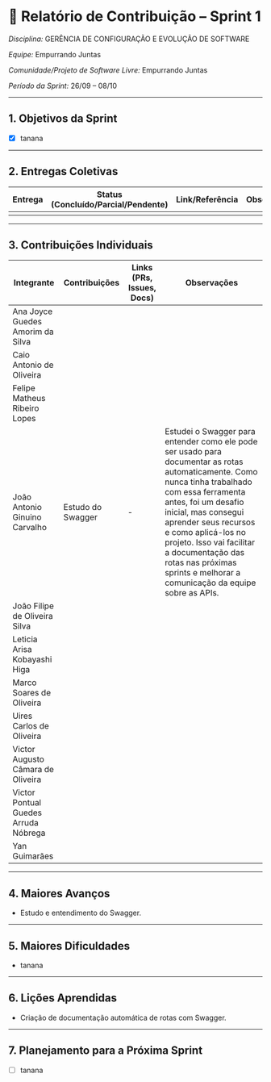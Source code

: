 # 📝 Relatório de Contribuição – Sprint 1

*Disciplina:* GERÊNCIA DE CONFIGURAÇÃO E EVOLUÇÃO DE SOFTWARE

*Equipe:* Empurrando Juntas

*Comunidade/Projeto de Software Livre:* Empurrando Juntas

*Período da Sprint:* 26/09 – 08/10

---

## 1. Objetivos da Sprint

- [x] tanana

---

## 2. Entregas Coletivas

| Entrega                            | Status (Concluído/Parcial/Pendente) | Link/Referência                           | Observações           |
|------------------------------------|-------------------------------------|-------------------------------------------|-----------------------|
|                                    |                                     |                                           |                       |

---

## 3. Contribuições Individuais

| Integrante                           | Contribuições     | Links (PRs, Issues, Docs) | Observações                                                                                                                                                                                                                                                                                                                                                           |
|--------------------------------------|-------------------|---------------------------|-----------------------------------------------------------------------------------------------------------------------------------------------------------------------------------------------------------------------------------------------------------------------------------------------------------------------------------------------------------------------|
| Ana Joyce Guedes Amorim da Silva     |                   |                           |                                                                                                                                                                                                                                                                                                                                                                       |
| Caio Antonio de Oliveira             |                   |                           |                                                                                                                                                                                                                                                                                                                                                                       |
| Felipe Matheus Ribeiro Lopes         |                   |                           |                                                                                                                                                                                                                                                                                                                                                                       |
| João Antonio Ginuino Carvalho        | Estudo do Swagger | -                         | Estudei o Swagger para entender como ele pode ser usado para documentar as rotas automaticamente. Como nunca tinha trabalhado com essa ferramenta antes, foi um desafio inicial, mas consegui aprender seus recursos e como aplicá-los no projeto. Isso vai facilitar a documentação das rotas nas próximas sprints e melhorar a comunicação da equipe sobre as APIs. |
| João Filipe de Oliveira Silva        |                   |                           |                                                                                                                                                                                                                                                                                                                                                                       |
| Leticia Arisa Kobayashi Higa         |                   |                           |                                                                                                                                                                                                                                                                                                                                                                       |
| Marco Soares de Oliveira             |                   |                           |                                                                                                                                                                                                                                                                                                                                                                       |
| Uires Carlos de Oliveira             |                   |                           |                                                                                                                                                                                                                                                                                                                                                                       |
| Victor Augusto Câmara de Oliveira    |                   |                           |                                                                                                                                                                                                                                                                                                                                                                       |
| Victor Pontual Guedes Arruda Nóbrega |                   |                           |                                                                                                                                                                                                                                                                                                                                                                       |
| Yan Guimarães                        |                   |                           |                                                                                                                                                                                                                                                                                                                                                                       |

---

## 4. Maiores Avanços

- Estudo e entendimento do Swagger.

---

## 5. Maiores Dificuldades

- tanana

---

## 6. Lições Aprendidas

* Criação de documentação automática de rotas com Swagger.

---

## 7. Planejamento para a Próxima Sprint

* [ ] tanana

